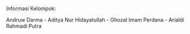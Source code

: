 Informasi Kelompok:

Andruw Darma -
Aditya Nur Hidayatullah -
Ghozal Imam Perdana -
Arialdi Rahmadi Putra
